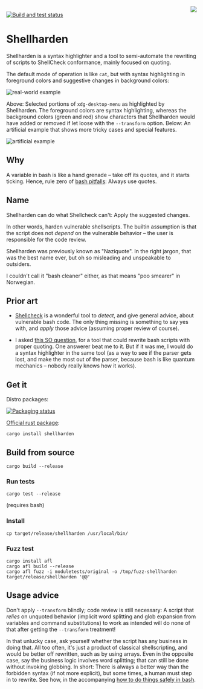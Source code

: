 <img src="img/logo.png" align="right"/>

[![Build and test status](https://github.com/anordal/shellharden/workflows/build-and-tests/badge.svg?branch=master)](https://github.com/anordal/shellharden/actions)

Shellharden
===========

Shellharden is a syntax highlighter and a tool to semi-automate the rewriting
of scripts to ShellCheck conformance, mainly focused on quoting.

The default mode of operation is like `cat`, but with syntax highlighting in
foreground colors and suggestive changes in background colors:

![real-world example](img/ex-realworld.png)

Above: Selected portions of `xdg-desktop-menu` as highlighted by Shellharden.
The foreground colors are syntax highlighting, whereas the background colors
(green and red) show characters that Shellharden would have added or removed
if let loose with the `--transform` option.
Below: An artificial example that shows more tricky cases and special features.

![artificial example](img/ex-artificial.png)

Why
---

A variable in bash is like a hand grenade – take off its quotes, and it starts ticking. Hence, rule zero of [bash pitfalls][1]: Always use quotes.

Name
----

Shellharden can do what Shellcheck can't: Apply the suggested changes.

In other words, harden vulnerable shellscripts.
The builtin assumption is that the script does not *depend* on the vulnerable behavior –
the user is responsible for the code review.

Shellharden was previously known as "Naziquote".
In the right jargon, that was the best name ever,
but oh so misleading and unspeakable to outsiders.

I couldn't call it "bash cleaner" either, as that means "poo smearer" in Norwegian.

Prior art
---------

* [Shellcheck][2] is a wonderful tool to *detect*, and give general advice, about vulnerable bash code. The only thing missing is something to say yes with, and *apply* those advice (assuming proper review of course).

* I asked [this SO question][3], for a tool that could rewrite bash scripts with proper quoting. One answerer beat me to it. But if it was me, I would do a syntax highlighter in the same tool (as a way to see if the parser gets lost, and make the most out of the parser, because bash is like quantum mechanics – nobody really knows how it works).

Get it
------

Distro packages:

[![Packaging status](https://repology.org/badge/vertical-allrepos/shellharden.svg)](https://repology.org/project/shellharden/versions)

[Official rust package](https://crates.io/crates/shellharden):

    cargo install shellharden

Build from source
-----------------

    cargo build --release

### Run tests

    cargo test --release

(requires bash)

### Install

    cp target/release/shellharden /usr/local/bin/

### Fuzz test

    cargo install afl
    cargo afl build --release
    cargo afl fuzz -i moduletests/original -o /tmp/fuzz-shellharden target/release/shellharden '@@'

Usage advice
------------

Don't apply `--transform` blindly; code review is still necessary: A script that *relies* on unquoted behavior (implicit word splitting and glob expansion from variables and command substitutions) to work as intended will do none of that after getting the `--transform` treatment!

In that unlucky case, ask yourself whether the script has any business in doing that. All too often, it's just a product of classical shellscripting, and would be better off rewritten, such as by using arrays. Even in the opposite case, say the business logic involves word splitting; that can still be done without invoking globbing. In short: There is always a better way than the forbidden syntax (if not more explicit), but some times, a human must step in to rewrite. See how, in the accompanying [how to do things safely in bash](how_to_do_things_safely_in_bash.md).

[1]: http://mywiki.wooledge.org/BashPitfalls
[2]: https://www.shellcheck.net/
[3]: http://stackoverflow.com/questions/41104131/tool-to-automatically-rewrite-a-bash-script-with-proper-quoting
